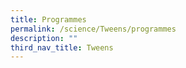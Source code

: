 ```yaml
---
title: Programmes
permalink: /science/Tweens/programmes
description: ""
third_nav_title: Tweens
---
```

